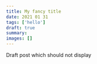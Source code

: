 ```yaml
---
title: My fancy title
date: 2021 01 31
tags: ['hello']
draft: true
summary:
images: []
---
```


Draft post which should not display
